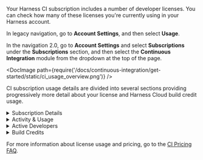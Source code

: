 Your Harness CI subscription includes a number of developer licenses. You can check how many of these licenses you're currently using in your Harness account.

In legacy navigation, go to **Account Settings**, and then select **Usage**.

In the navigation 2.0, go to **Account Settings** and select **Subscriptions** under the **Subscriptions** section, and then select the **Continuous Integration** module from the dropdown at the top of the page.

<!-- ![](/docs/continuous-integration/get-started/static/ci_usage_overview.png) -->

<DocImage path={require('/docs/continuous-integration/get-started/static/ci_usage_overview.png')} />

CI subscription usage details are divided into several sections providing progressively more detail about your license and Harness Cloud build credit usage.

<details>
<summary>Subscription Details</summary>

This section includes the following details:

* Account name
* Plan type
* Number of developer licenses
* Subscription expiration date

<!-- ![](/docs/continuous-integration/get-started/static/ci_usage_subscr_details.png) -->

<DocImage path={require('/docs/continuous-integration/get-started/static/ci_usage_subscr_details.png')} />

</details>

<details>
<summary>Activity & Usage</summary>

This section shows the number of current active developers against the total number of licenses, as well as your Harness Cloud build credit usage.

Under the [Developer 360 subscription model](/docs/platform/get-started/subscriptions), all users with permission to access Harness CI module are considered CI Developers and consume a license.

Subscription models that don't follow the Developer 360 model count active developers as active codebase committers observed in the builds managed by Harness CI over the last 30 days.

<!-- ![](/docs/continuous-integration/get-started/static/ci_usage_plansummary_onetile.png) -->

<DocImage path={require('/docs/continuous-integration/get-started/static/ci_usage_plansummary_onetile.png')} />

The **Available Credits** tile shows your Harness Cloud build credit balance, expiration, and consumption. For details about Harness Build credit calculations, go to [Harness Cloud billing and build credits](/docs/continuous-integration/get-started/ci-subscription-mgmt.md#harness-cloud-billing-and-build-credits)

<!-- ![](/docs/continuous-integration/get-started/static/ci_usage_plansummary.png) -->

<DocImage path={require('/docs/continuous-integration/get-started/static/ci_usage_plansummary.png')} width="30%" height="30%" />

</details>

<details>
<summary>Active Developers</summary>

In this section, you can drill down into license usage data for active developers. Use the filters to explore the data on these tabs.

The **Breakdown** tab shows a breakdown of license usage.

<!-- ![](/docs/continuous-integration/get-started/static/ci_usage_devs_breakdown.png) -->

<DocImage path={require('/docs/continuous-integration/get-started/static/ci_usage_devs_breakdown.png')} />

The **Trend** tab shows license usage trends over time, including:

* Peak license usage in the current month.
* Total license limit for your subscription.
* Over use.

<!-- ![](/docs/continuous-integration/get-started/static/ci_usage_dev_trend.png) -->

<DocImage path={require('/docs/continuous-integration/get-started/static/ci_usage_dev_trend.png')} />

:::info Over use

Over use indicates when the number of active developers exceeded the number of licenses for your plan.<!-- While occasional, minor over use may be permitted, this privilege is not unlimited. --> Chronic over use indicates that you need to raise the number of developer licenses on your account.

:::

</details>

<details>
<summary>Build Credits</summary>

In this section, you can drill down into Harness Cloud build credit usage data, including:

* **Available Credits:** Current balance of credits remaining to use.
* **Used Credits:** Credits consumed during the active credit period.
   * The active credit period is the time between the **Start Date** and **Expiry Date** for your oldest unexpired credits.
   * For free accounts, the credit balance resets at the end of every calendar month. Your **Start Date** is the first of the month. Your **Expiry Date** is the end of the month.
   * If you purchased additional credits that haven't yet expired, the **Start Date** for **Used Credits** is the date that you purchased the additional credits, and the active credit period covers the lifetime of your purchased credits. For example, if you purchase credits in January that last for six months, **Used Credits** tracks credit usage from January through July, when your purchased credits expire. Therefore, **Used Credits** would include both your monthly free credits and additional purchased credits.
* **Next Expiry Date:** The next upcoming credit expiration date.
* **Start Date:** The date on which a block of credits were applied to your account.
* **Expiry Date:** The date on which a block of credits expires.
* **Entitlement:** The number of credits allotted to your account on a particular **Start Date**.
   * All plans receive 2000 free credits each month.
   * If you have a paid plan, you can see information about both free and paid credits.

<!-- ![](/docs/continuous-integration/get-started/static/ci_usage_build_credits.png) -->

<DocImage path={require('/docs/continuous-integration/get-started/static/ci_usage_build_credits.png')} />

These statistics update when builds finish running. It doesn't reflect usage of builds in progress.

</details>

For more information about license usage and pricing, go to the [CI Pricing FAQ](https://www.harness.io/pricing?module=ci#:~:text=an%20Add%2Don-,Pricing%20FAQ,-How%20is%20Harness).
